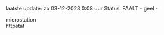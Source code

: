laatste update: 
zo 03-12-2023  0:08   uur 
Status: FAALT - geel - 
<div class="service Y">microstation</div><div class="service G">httpstat</div>